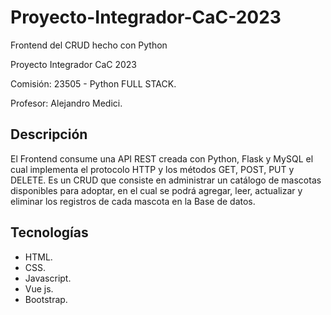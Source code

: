 # Proyecto-Integrador-CaC-2023
Frontend del CRUD hecho con Python

Proyecto Integrador CaC 2023

Comisión: 23505 - Python FULL STACK.

Profesor: Alejandro Medici.

## Descripción
El Frontend consume una API REST creada con Python, Flask y MySQL el cual implementa el protocolo HTTP y los métodos GET, POST, PUT y DELETE.
Es un CRUD que consiste en administrar un catálogo de mascotas disponibles para adoptar, en el cual se podrá agregar, leer, actualizar y eliminar los registros de cada mascota en la Base de datos.
  
## Tecnologías
- HTML.
- CSS.
- Javascript.
- Vue js.
- Bootstrap.
